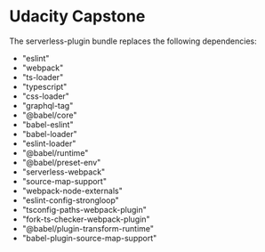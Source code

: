 # Udacity Capstone

The serverless-plugin bundle replaces the following dependencies:

- "eslint"
- "webpack"
- "ts-loader"
- "typescript"
- "css-loader"
- "graphql-tag"
- "@babel/core"
- "babel-eslint"
- "babel-loader"
- "eslint-loader"
- "@babel/runtime"
- "@babel/preset-env"
- "serverless-webpack"
- "source-map-support"
- "webpack-node-externals"
- "eslint-config-strongloop"
- "tsconfig-paths-webpack-plugin"
- "fork-ts-checker-webpack-plugin"
- "@babel/plugin-transform-runtime"
- "babel-plugin-source-map-support"
